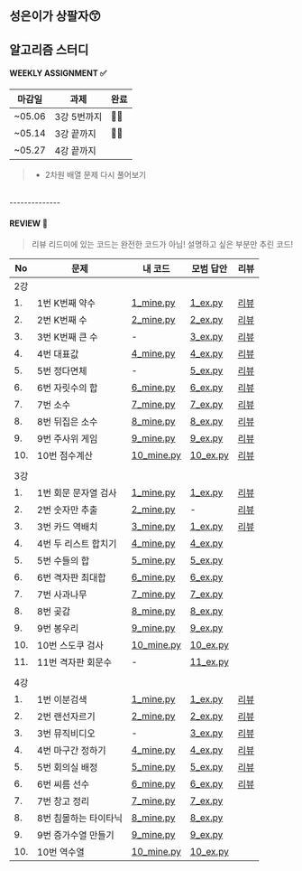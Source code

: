 
## 성은이가 상팔자😙
## 알고리즘 스터디


#### WEEKLY ASSIGNMENT ✅
|마감일|과제|완료|
|---|---|---|
|~05.06| 3강 5번까지|🙆‍♀️|
|~05.14| 3강 끝까지 |🙆‍♀️|
|~05.27| 4강 끝까지 | |
> * 2차원 배열 문제 다시 풀어보기
<br>
--------------

#### REVIEW 🌵  
> 리뷰 리드미에 있는 코드는 완전한 코드가 아님! 설명하고 싶은 부분만 추린 코드!    

|No |문제|내 코드|모범 답안|리뷰|
|--|----|------|---| ---|
|2강| | | | |
|1.|1번 K번째 약수|[1_mine.py](./2강예제/1번_K번째_약수/1_mine.py)|[1_ex.py](./2강예제/1번_K번째_약수/1_ex.py)|[리뷰](./docs/2강/1.md)|
|2.|2번 K번째 수|[2_mine.py](./2강예제/2번_K번째_수/2_mine.py)|[2_ex.py](./2강예제/2번_K번째_수/2_ex.py)|[리뷰](./docs/2강/2.md)|
|3.|3번 K번째 큰 수|-|[3_ex.py](./2강예제/2번_K번째_큰_수/3_ex.py)|[리뷰](./docs/2강/3.md)|
|4.|4번 대표값|[4_mine.py](./2강예제/4번_대표값/4_mine.py)|[4_ex.py](./2강예제/4번_대표값/4_ex.py)|[리뷰](./docs/2강/4.md)|
|5.|5번 정다면체|-|[5_ex.py](./2강예제/5번_정다면체/5_ex.py)|[리뷰](./docs/2강/5.md)|
|6.|6번 자릿수의 합|[6_mine.py](./2강예제/6번_자릿수의_합/6_mine.py)|[6_ex.py](./2강예제/6번_자릿수의_합/6_ex.py)|[리뷰](./docs/2강/6.md)|
|7.|7번 소수|[7_mine.py](./2강예제/7번_소수/7_mine.py)|[7_ex.py](./2강예제/7번_소수/7_ex.py)|[리뷰](./docs/2강/7.md)|
|8.|8번 뒤집은 소수|[8_mine.py](./2강예제/8번_뒤집은_소수/8_mine.py)|[8_ex.py](./2강예제/8번_뒤집은_소수/8_ex.py)|[리뷰](./docs/2강/8.md)|
|9.|9번 주사위 게임|[9_mine.py](./2강예제/9번_주사위_게임/9_mine.py)|[9_ex.py](./2강예제/9번_주사위_게임/9_ex.py)|[리뷰](./docs/2강/9.md)|
|10.|10번 점수계산|[10_mine.py](./2강예제/10번_점수계산/10_mine.py)|[10_ex.py](./2강예제/10번_점수계산/10_ex.py)|[리뷰](./docs/2강/10.md)|
| | | | | |
|3강| | | | |
|1.|1번 회문 문자열 검사|[1_mine.py](./3강예제/1번_회문_문자열_검사/1_mine.py)|[1_ex.py](./3강예제/1번_회문_문자열_검사/1_ex.py)|[리뷰](./docs/3강/1.md)|
|2.|2번 숫자만 추출|[2_mine.py](./3강예제/2번_숫자만_추출/2_mine.py)|-|[리뷰](./docs/3강/2.md)|
|3.|3번 카드 역배치|[3_mine.py](./3강예제/3번_카드_역배치/3_mine.py)|[1_ex.py](./3강예제/3번_카드_역배치/3_ex.py)|[리뷰](./docs/3강/3.md)|
|4.|4번 두 리스트 합치기|[4_mine.py](./3강예제/4번_두_리스트_합치기/4_mine.py)|[4_ex.py](./3강예제/4번_두_리스트_합치기/4_ex.py)||
|5.|5번 수들의 합|[5_mine.py](./3강예제/5번_수들의_합/5_mine.py)|[5_ex.py](./3강예제/5번_수들의_합/5_ex.py)||
|6.|6번 격자판 최대합|[6_mine.py](./3강예제/6번_격자판_최대합/6_mine.py)|[6_ex.py](./3강예제/6번_격자판_최대합/6_ex.py)||
|7.|7번 사과나무|[7_mine.py](./3강예제/7번_사과나무/7_mine.py)|[7_ex.py](./3강예제/7번_사과나무/7_ex.py)||
|8.|8번 곶감|[8_mine.py](./3강예제/8번_곶감/8_mine.py)|[8_ex.py](./3강예제/8번_곶감/8_ex.py)||
|9.|9번 봉우리|[9_mine.py](./3강예제/9번_봉우리/9_mine.py)|[9_ex.py](./3강예제/9번_봉우리/9_ex.py)||
|10.|10번 스도쿠 검사|[10_mine.py](./3강예제/10번_스도쿠_검사/10_mine.py)|[10_ex.py](./3강예제/10번_스도쿠_검사/10_ex.py)||
|11.|11번 격자판 회문수|-|[11_ex.py](./3강예제/11번_격자판_회문수/11_ex.py)||
| | | | | |
|4강| | | | |
|1.|1번 이분검색|[1_mine.py](./4강예제/1번_이분검색/1_mine.py)|[1_ex.py](./4강예제/1번_이분검색/1_ex.py)|[리뷰](./docs/4강/1.md)|
|2.|2번 랜선자르기|[2_mine.py](./4강예제/2번_랜선자르기/2_mine.py)|[2_ex.py](./4강예제/2번_랜선자르기/2_ex.py)|[리뷰](./docs/4강/2.md)|
|3.|3번 뮤직비디오|-|[3_ex.py](./4강예제/3번_뮤직비디오/3_ex.py)|[리뷰](./docs/4강/3.md)|
|4.|4번 마구간 정하기|[4_mine.py](./4강예제/4번_마구간_정하기/4_mine.py)|[4_ex.py](./4강예제/4번_마구간_정하기/4_ex.py)|[리뷰](./docs/4강/4.md)|
|5.|5번 회의실 배정|[5_mine.py](./4강예제/5번_회의실_배정/5_mine.py)|[5_ex.py](./4강예제/5번_회의실_배정/5_ex.py)|[리뷰](./docs/4강/5.md)|
|6.|6번 씨름 선수|[6_mine.py](./4강예제/6번_씨름_선수/6_mine.py)|[6_ex.py](./4강예제/6번_씨름_선수/6_ex.py)|[리뷰](./docs/4강/6.md)|
|7.|7번 창고 정리|[7_mine.py](./4강예제/7번_창고_정리/7_mine.py)|[7_ex.py](./4강예제/7번_창고_정리/7_ex.py)||
|8.|8번 침몰하는 타이타닉|[8_mine.py](./4강예제/8번_침몰하는_타이타닉/8_mine.py)|[8_ex.py](./4강예제/8번_침몰하는_타이타닉/8_ex.py)||
|9.|9번 증가수열 만들기|[9_mine.py](./4강예제/9번_증가수열_만들기/9_mine.py)|[9_ex.py](./4강예제/9번_증가수열_만들기/9_ex.py)||
|10.|10번 역수열|[10_mine.py](./4강예제/10번_역수열/10_mine.py)|[10_ex.py](./4강예제/10번_역수열/10_ex.py)||